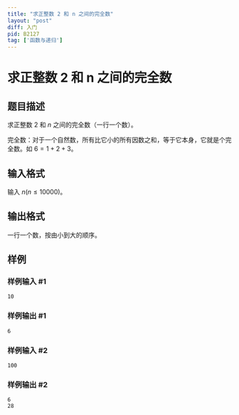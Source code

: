 ```yaml
---
title: "求正整数 2 和 n 之间的完全数"
layout: "post"
diff: 入门
pid: B2127
tag: ['函数与递归']
---
```

# 求正整数 2 和 n 之间的完全数
## 题目描述

求正整数 $2$ 和 $n$ 之间的完全数（一行一个数）。

完全数：对于一个自然数，所有比它小的所有因数之和，等于它本身，它就是个完全数。如 $6=1+2+3$。
## 输入格式

输入 $n(n \le 10000)$。
## 输出格式

一行一个数，按由小到大的顺序。
## 样例

### 样例输入 #1
```
10

```
### 样例输出 #1
```
6

```
### 样例输入 #2
```
100

```
### 样例输出 #2
```
6
28

```
